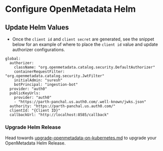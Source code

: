 # Configure OpenMetadata Helm

## Update Helm Values

* Once the `client id` and `client secret` are generated, see the snippet below for an example of where to place the `client id` value and update authorizer configurations.

```
global:
  authorizer:
    className: "org.openmetadata.catalog.security.DefaultAuthorizer"
    containerRequestFilter: "org.openmetadata.catalog.security.JwtFilter"
    initialAdmin: "suresh"
    botPrincipal: "ingestion-bot"
  provider: "auth0"
  publicKeyUrls:
    provider: "auth0"
    - "https://parth-panchal.us.auth0.com/.well-known/jwks.json"
  authority: "https://parth-panchal.us.auth0.com/"
  clientId: "{Client ID}"
  callbackUrl: "http://localhost:8585/callback"
```

### Upgrade Helm Release

Head towards [upgrade-openmetadata-on-kubernetes.md](../../../../upgrade/upgrade-on-kubernetes/upgrade-openmetadata-on-kubernetes.md "mention") to upgrade your OpenMetadata Helm Release.

